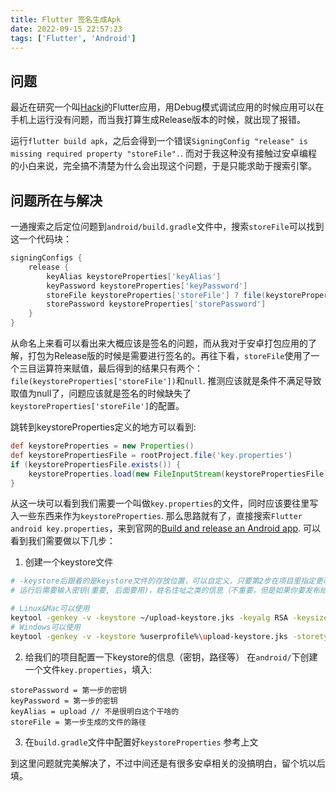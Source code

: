 ```yaml
---
title: Flutter 签名生成Apk
date: 2022-09-15 22:57:23
tags: ['Flutter', 'Android']
---
```


## 问题
最近在研究一个叫[Hacki](https://github.com/Livinglist/Hacki)的Flutter应用，用Debug模式调试应用的时候应用可以在手机上运行没有问题，而当我打算生成Release版本的时候，就出现了报错。

运行`flutter build apk`，之后会得到一个错误`SigningConfig "release" is missing required property "storeFile".`. 而对于我这种没有接触过安卓编程的小白来说，完全搞不清楚为什么会出现这个问题，于是只能求助于搜索引擎。

## 问题所在与解决
一通搜索之后定位问题到`android/build.gradle`文件中，搜索`storeFile`可以找到这一个代码块：
```gradle
signingConfigs {
    release {
        keyAlias keystoreProperties['keyAlias']
        keyPassword keystoreProperties['keyPassword']
        storeFile keystoreProperties['storeFile'] ? file(keystoreProperties['storeFile']) : null
        storePassword keystoreProperties['storePassword']
    }
}
```

从命名上来看可以看出来大概应该是签名的问题，而从我对于安卓打包应用的了解，打包为Release版的时候是需要进行签名的。再往下看，`storeFile`使用了一个三目运算符来赋值，最后得到的结果只有两个：`file(keystoreProperties['storeFile'])`和`null`. 推测应该就是条件不满足导致取值为null了，问题应该就是签名的时候缺失了`keystoreProperties['storeFile']`的配置。

跳转到keystoreProperties定义的地方可以看到:
```gradle
def keystoreProperties = new Properties()
def keystorePropertiesFile = rootProject.file('key.properties')
if (keystorePropertiesFile.exists()) {
    keystoreProperties.load(new FileInputStream(keystorePropertiesFile))
}
```
从这一块可以看到我们需要一个叫做`key.properties`的文件，同时应该要往里写入一些东西来作为`keystoreProperties`. 那么思路就有了，直接搜索`Flutter android key.properties`，来到官网的[Build and release an Android app](https://docs.flutter.dev/deployment/android#create-an-upload-keystore). 可以看到我们需要做以下几步：
1. 创建一个keystore文件
```bash
# -keystore后跟着的是keystore文件的存放位置，可以自定义，只要第2步在项目里指定更改后的位置就可以了
# 运行后需要输入密钥(重要, 后面要用)，姓名住址之类的信息（不重要，但是如果你要发布给别人用的话还是最好写一下）

# Linux&Mac可以使用
keytool -genkey -v -keystore ~/upload-keystore.jks -keyalg RSA -keysize 2048 -validity 10000 -alias upload
# Windows可以使用
keytool -genkey -v -keystore %userprofile%\upload-keystore.jks -storetype JKS -keyalg RSA -keysize 2048 -validity 10000 -alias upload
```
2. 给我们的项目配置一下keystore的信息（密钥，路径等）
在`android/`下创建一个文件`key.properties`，填入:
```properties
storePassword = 第一步的密钥
keyPassword = 第一步的密钥
keyAlias = upload // 不是很明白这个干啥的
storeFile = 第一步生成的文件的路径
```

3. 在`build.gradle`文件中配置好`keystoreProperties`
参考上文

到这里问题就完美解决了，不过中间还是有很多安卓相关的没搞明白，留个坑以后填。
